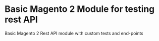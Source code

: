 # Basic Magento 2 Module for testing rest API
Basic Magento 2 Rest API module with custom tests and end-points
